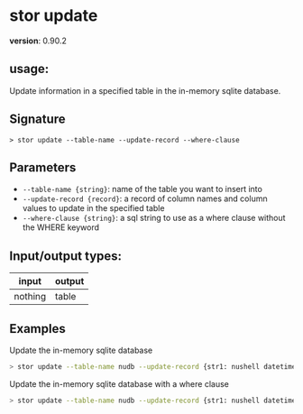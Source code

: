# stor update

**version**: 0.90.2

## **usage**:

Update information in a specified table in the in-memory sqlite database.

## Signature

`> stor update --table-name --update-record --where-clause`

## Parameters

- `--table-name {string}`: name of the table you want to insert into
- `--update-record {record}`: a record of column names and column values to update in the specified table
- `--where-clause {string}`: a sql string to use as a where clause without the WHERE keyword

## Input/output types:

| input   | output |
| ------- | ------ |
| nothing | table  |

## Examples

Update the in-memory sqlite database

```bash
> stor update --table-name nudb --update-record {str1: nushell datetime1: 2020-04-17}
```

Update the in-memory sqlite database with a where clause

```bash
> stor update --table-name nudb --update-record {str1: nushell datetime1: 2020-04-17} --where-clause "bool1 = 1"
```
